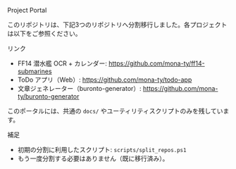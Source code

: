 Project Portal

このリポジトリは、下記3つのリポジトリへ分割移行しました。各プロジェクトは以下をご参照ください。

リンク
- FF14 潜水艦 OCR + カレンダー: https://github.com/mona-ty/ff14-submarines
- ToDo アプリ（Web）: https://github.com/mona-ty/todo-app
- 文章ジェネレーター（buronto-generator）: https://github.com/mona-ty/buronto-generator

このポータルには、共通の `docs/` やユーティリティスクリプトのみを残しています。

補足
- 初期の分割に利用したスクリプト: `scripts/split_repos.ps1`
- もう一度分割する必要はありません（既に移行済み）。
